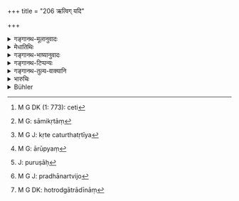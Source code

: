 +++
title = "206 ऋत्विग् यदि"

+++

<details><summary>गङ्गानथ-मूलानुवादः</summary>

If a priest appointed at a sacrifice abandons his work, his associates shall pay him only such share as may be in keeping with the work actually done by him.—(206)
</details>

<details><summary>मेधातिथिः</summary>

संभूयसमुत्थानस्य प्रक्रमो ऽयम् । तत्र वैदिकं तावत् संभूयकार्यम् उदाहरति । **यज्ञो** ज्योतिष्टोमादिः । तत्र यागरूपानेकाङ्गकर्मनिर्वर्तनार्थम् **ऋत्विग् वृतः** "त्वया ममेदं हौत्रं कर्तव्यम् आध्वर्यवम् औद्गात्रं वा" इति[^२०] श्रौतेन विधिनानुष्ठेयम् इत्य् उपगमश् च प्रवर्तितः । कथंचिद् अपाटवादिना सामिकृतं[^२१] यत् **परिहापयेत्** त्यजेत् तदानीं तस्य **देयो** दक्षिण्**आंशः** कर्मानुरूपेण । यावती तस्मिन् क्रतौ दक्षिणा तां निरूप्य चतुर्थे भागे कर्मणः कृते चतुर्थः तृतीये तृतीय[^२२] इत्य् एतद् आनुरूप्यम्[^२३] । **सह कर्तृभिः**। कर्तारः तत्पुरुषाः[^२४] प्रधानर्त्विजां[^२५] होत्रुद्गात्रादीनां[^२६] प्रस्तोतृमैत्रावरुणप्रभृतयः ॥ ८.२०६ ॥


[^२६]:
     M G DK: hotrodgātrādīnāṃ


[^२५]:
     M G J: pradhānartvijo


[^२४]:
     J: puruṣāḥ


[^२३]:
     M G: ārūpyaṃ


[^२२]:
     M G J: kṛte caturthatṛtīya


[^२१]:
     M G: sāmikṛtāṃ


[^२०]:
     M G DK (1: 773): ceti
</details>

<details><summary>गङ्गानथ-भाष्यानुवादः</summary>

This verse introduces the head of ‘Joint Concerns’: and as an example, the author takes up the ease of ‘Joint action’ at Vedic rites.

‘*Sacrifice*’—The Jyotiṣṭoma and the rest. For the proper performance of the numerous details of these sacrifices, when a certain ‘*priest has been appointed*,’—with the words—‘you should perform the duties of the ‘*Hotṛ*,’ or ‘of the *Adhvaryu*,’ or ‘of the *Udgātṛ*,’—and the further condition is made—‘you should do the work according to the
*śrauta-rules*’;—if, on account of his inefficiency or other causes, he
happens to abandon it after it has been half-done,—then the share of the sacrificial fee payable to him shall be in accordance with the amount of work done by him. For instance, if the man goes away after having done only a fourth part of his work, he should be paid the quarter of the third part of the entire ‘fee’ prescribed in connection with the particular sacrifice concerned. This would be ‘*in accordance with the work done*.’

‘*By h* *is* *associates*’—*i.e*., the other priests, the *Hotṛ*, the
*Udgātṛ* and the rest.—(206)
</details>

<details><summary>गङ्गानथ-टिप्पन्यः</summary>

This verse is quoted in *Aparārka* (p. 836);—in *Vivādaratnākara* (p.
118), which adds the following notes:—‘*Svakarma parihāpayet*,’ *i.e*.,
through sickness or such causes, a part of the sacrificial fee shall be
paid to him, after duly considering the total fee payable for the entire
sacrifice and the part of the work that may have been done by him;—in
*Parāśaramādhava* (Vyavahāra, p. 222), which explains ‘*sahakartṛbhiḥ*’
as ‘by his colleagues’;—in *Vivādacintāmaṇi* (p. 48), which says that
‘if a priest, through disease or other disability, is unable to perform
his work, then he is to be paid his fee in proportion to the work
actually done by him;—in *Kṛtyakalpataru* (89b);—and in *Vīramitrodaya*
(Vyavahāra, 120a), which explains ‘*sahakartṛbhiḥ*’ as ‘by his
collaborators,’—or the meaning may be ‘he should be paid his share of
the fee, *along with*, at the same time as, the other priests are paid.’
</details>

<details><summary>गङ्गानथ-तुल्य-वाक्यानि</summary>

[(See Manu below,
388.)]

*Yājñavalkya* (2.265).—‘Among a company of joint workers, if one happen
to be dishonest, the others should expel him without payment; if he
happen to omit his share of the work on account of his inability to do
it, then he should have it done by another. This same rule applies to
the case of sacrificial priests, cultivators and artisans.’

*Vaśiṣṭha* (Aparārka, p. 836).—‘If the Sacrificial Priest fails to
officiate at a sacrifice, or if a Teacher fails to teach, he should be
abandoned; one becomes degraded if he abandons them in other
circumstances.’

*Nārada* (Aparārka, p. 836).—‘If the Sacrificial Priest happen to be in
trouble, some one else may officiate for him and receive a proportionate
share out of the fee payable to the former.’

*Bṛhaspati* (Vivādaratnākara, p. 117).—‘From among men employed in a
common work, if one happen to die, his share of the work should be done
by a relation of his, or by his colleagues collectively.’

*Śaṅkha-Likhita* (Do.).—‘If on the approach of the *Savana*, a priest
should happen to die, what should be done is that his work should be
completed by his *Sagotra* or by his pupil; if he has no relations, then
the sacrificer should appoint another Priest.’
</details>

<details><summary>भारुचिः</summary>

प्रधानर्त्विक् प्रक्रान्तकर्मा यदि **परिहापयेत् स्वकर्म** देशान्तरगमनापाटवादिभिर् अर्थलक्षणैः **तस्य कर्मानुरूप्येण** दक्षिणांशः स्यात् । कथम् । कर्मण[श् चतुर्थे कृते दक्षिणा]या अपि चतुर्भागः । एवं त्रिभागादिष्व् अपि योज्यम् । सह कर्तृभिर् इति [प्रति]प्रस्थातृप्रभृतींस् तत्पुतुषान् आह । अस्यापवादः — ॥ ८.२०५ ॥
</details>

<details><summary>Bühler</summary>

206	If an officiating priest, chosen to perform a sacrifice, abandons his work, a share only (of the fee) in proportion to the work (done) shall be given to him by those who work with him.
</details>
